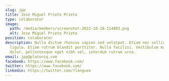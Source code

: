 ```yaml
---
slug: jpp
title: Jose Miguel Prieto Prieto
type: colaborator
image:
  path: /media/members/screenshot-2023-10-18-114803.png
  alt: Jose Miguel Prieto Prieto
position: colaborator
description: Nulla dictum rhoncus sapien sed volutpat. Etiam nec sollicitudin
  ligula. Etiam rutrum blandit porttitor. Nulla facilisi. Vestibulum mauris
  dolor, pellentesque eget nibh vel, interdum rutrum urna.
email: jpp@platoniq.com
facebook: https://www.facebook.com/
twitter: https://www.facebook.com/
linkedin: https://twitter.com/?lang=en
---
```


